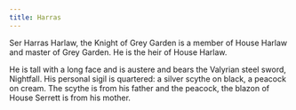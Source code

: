 ```yaml
---
title: Harras
---
```


Ser Harras Harlaw, the Knight of Grey Garden is a member of House Harlaw and master of Grey Garden. He is the heir of House Harlaw.

He is tall with a long face and is austere and bears the Valyrian steel sword, Nightfall. His personal sigil is quartered: a silver scythe on black, a peacock on cream. The scythe is from his father and the peacock, the blazon of House Serrett is from his mother. 


